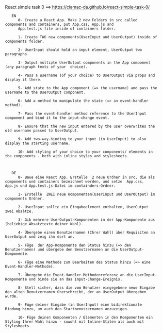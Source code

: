 React simple task 0 ==> https://ciamac-da.github.io/react-simple-task-0/


       EN
          0- Create a React App. Make 2 new Folders in src called components and containers, put App.css, App.js and 
          App.test.js file inside of containers folder.

          1- Create TWO new components(UserInput and UserOutput) inside of components folder.
          
          2- UserInput should hold an input element, UserOutput two paragraphs.
          
          3- Output multiple UserOutput components in the App component (any paragraph texts of your  choice).
          
          4- Pass a username (of your choice) to UserOutput via props and display it there.
          
          5- Add state to the App component (=> the username) and pass the username to the UserOutput component.
          
          6- Add a method to manipulate the state (=> an event-handler method).
          
          7- Pass the event-handler method reference to the UserInput component and bind it to the input-change event.
          
          8- Ensure that the new input entered by the user overwrites the old username passed to UserOutput.
          
          9- Add two-way-binding to your input (in UserInput) to also display the starting username.
          
          10- Add styling of your choice to your components/ elements in the components - both with inline styles and stylesheets.



       DE 
          0- Baue eine React App. Erstelle  2 neue Ordner in src, die als components und containers bezeichnet werden, und setze  App.css, App.js und App.test.js-Datei im containders-Ordner.

          1- Erstelle  ZWEI neue Komponenten(UserInput und UserOutput) im components Ordner.

          2- UserInput sollte ein Eingabeelement enthalten, UserOutput zwei Absätze.

          3- Gib mehrere UserOutput-Komponenten in der App-Komponente aus (beliebige Absatztexte deiner Wahl).

          4- Übergebe einen Benutzernamen (Ihrer Wahl) über Requisiten an UserOutput und zeig ihn dort an.

          5- Füge  der App-Komponente den Status hinzu (=> den Benutzernamen) und übergebe den Benutzernamen an die UserOutput-Komponente.

          6- Füge eine Methode zum Bearbeiten des Status hinzu (=> eine Event-Handler-Methode).

          7- Übergebe die Event-Handler-Methodenreferenz an die UserInput-Komponente und binde sie an das Input-Change-Ereignis.

          8- Stell sicher, dass die vom Benutzer eingegebene neue Eingabe den alten Benutzernamen überschreibt, der an UserOutput übergeben wurde.

          9- Füge deiner Eingabe (in UserInput) eine bidirektionale Bindung hinzu, um auch den Startbenutzernamen anzuzeigen.

          10- Füge deinen Komponenten / Elementen in den Komponenten ein Styling Ihrer Wahl hinzu - sowohl mit Inline-Stilen als auch mit Stylesheets.